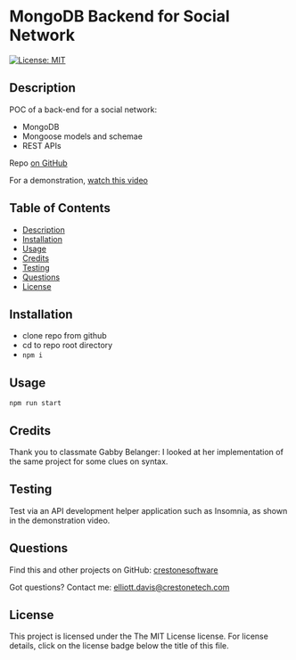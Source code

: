 # MongoDB Backend for Social Network
[![License: MIT](https://img.shields.io/badge/License-MIT-yellow.svg)](https://opensource.org/licenses/MIT)
## <a name="Description"></a>Description
POC of a back-end for a social network:
- MongoDB
- Mongoose models and schemae
- REST APIs

Repo [on GitHub](https://github.com/crestonesoftware/mongoDB-API-POC)

For a demonstration, [watch this video]([http://www.youtube.com](https://youtu.be/CqBoTSDETZo))

## <a name="Table of Contents"></a>Table of Contents
- [Description](#Description)
- [Installation](#Installation)
- [Usage](#Usage)
- [Credits](#Credits)
- [Testing](#Testing)
- [Questions](#Questions)
- [License](#License)

## <a name="Installation"></a>Installation
- clone repo from github
- cd to repo root directory
- `npm i`
## <a name="Usage"></a>Usage
`npm run start`
## <a name="Credits"></a>Credits
Thank you to classmate Gabby Belanger: I looked at her implementation of the same project for some clues on syntax.
## <a name="Testing"></a>Testing
Test via an API development helper application such as Insomnia, as shown in the demonstration video.
## <a name="Questions"></a>Questions
Find this and other projects on GitHub: <a href="https://github.com/crestonesoftware">crestonesoftware</a>

Got questions? Contact me: <a href="mailto:elliott.davis@crestonetech.com">elliott.davis@crestonetech.com</a>
## <a name="License"></a>License
This project is licensed under the The MIT License license. For license details, click on the license badge below the title of this file.
